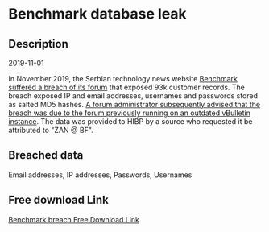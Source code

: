 # Benchmark database leak

## Description

2019-11-01

In November 2019, the Serbian technology news website <a href="https://forum.benchmark.rs/threads/benchmark-forum-kompromitovan.489760/" target="_blank" rel="noopener">Benchmark suffered a breach of its forum</a> that exposed 93k customer records. The breach exposed IP and email addresses, usernames and passwords stored as salted MD5 hashes. <a href="https://forum.benchmark.rs/threads/benchmark-forum-kompromitovan.489760/#post-6758095" target="_blank" rel="noopener">A forum administrator subsequently advised that the breach was due to the forum previously running on an outdated vBulletin instance</a>. The data was provided to HIBP by a source who requested it be attributed to &quot;ZAN @ BF&quot;.

## Breached data

Email addresses, IP addresses, Passwords, Usernames

## Free download Link

[Benchmark breach Free Download Link](https://tinyurl.com/2b2k277t)